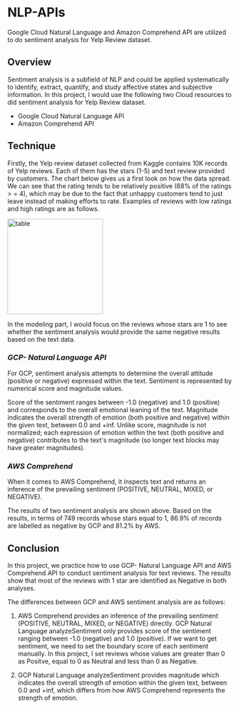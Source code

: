 # NLP-APIs
Google Cloud Natural Language and Amazon Comprehend API are utilized to do sentiment analysis for Yelp Review dataset.

## Overview 
Sentiment analysis is a subfield of NLP and could be applied systematically to identify, extract, quantify, and study affective states and subjective information. In this project, I would use the following two Cloud resources to did sentiment analysis for Yelp Review dataset.

*	Google Cloud Natural Language API
*	Amazon Comprehend API

## Technique

Firstly, the Yelp review dataset collected from Kaggle contains 10K records of Yelp reviews. Each of them has the stars (1-5) and text review provided by customers. The chart below gives us a first look on how the data spread. We can see that the rating tends to be relatively positive (68% of the ratings > = 4), which may be due to the fact that unhappy customers tend to just leave instead of making efforts to rate. Examples of reviews with low ratings and high ratings are as follows.

<img width="214" alt="table" src="https://user-images.githubusercontent.com/43686840/54180485-064d0600-4459-11e9-935f-739618c99aa1.png">

In the modeling part, I would focus on the reviews whose stars are 1 to see whether the sentiment analysis would provide the same negative results based on the text data.

### *GCP- Natural Language API*
For GCP, sentiment analysis attempts to determine the overall attitude (positive or negative) expressed within the text. Sentiment is represented by numerical score and magnitude values.

Score of the sentiment ranges between -1.0 (negative) and 1.0 (positive) and corresponds to the overall emotional leaning of the text. Magnitude indicates the overall strength of emotion (both positive and negative) within the given text, between 0.0 and +inf. Unlike score, magnitude is not normalized; each expression of emotion within the text (both positive and negative) contributes to the text's magnitude (so longer text blocks may have greater magnitudes).

### *AWS Comprehend*
When it comes to AWS Comprehend, it inspects text and returns an inference of the prevailing sentiment (POSITIVE, NEUTRAL, MIXED, or NEGATIVE).

The results of two sentiment analysis are shown above. Based on the results, in terms of 749 records whose stars equal to 1, 86.9% of records are labelled as negative by GCP and 81.2% by AWS.

## Conclusion
In this project, we practice how to use GCP- Natural Language API and AWS Comprehend API to conduct sentiment analysis for text reviews. The results show that most of the reviews with 1 star are identified as Negative in both analyses.

The differences between GCP and AWS sentiment analysis are as follows:

1.   AWS Comprehend provides an inference of the prevailing sentiment (POSITIVE, NEUTRAL, MIXED, or NEGATIVE) directly. GCP Natural Language analyzeSentiment only provides score of the sentiment ranging between -1.0 (negative) and 1.0 (positive). If we want to get sentiment, we need to set the boundary score of each sentiment manually. In this project, I set reviews whose values are greater than 0 as Positve, equal to 0 as Neutral and less than 0 as Negative.

2.  GCP Natural Language analyzeSentiment provides magnitude which indicates the overall strength of emotion within the given text, between 0.0 and +inf, which differs from how AWS Comprehend represents the strength of emotion.


